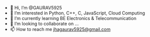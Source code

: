 - 👋 Hi, I’m @GAURAV5925
- 👀 I’m interested in Python, C++, C, JavaScript, Cloud Computing
- 🌱 I’m currently learning BE Electronics & Telecommunication
- 💞️ I’m looking to collaborate on ...
- 📫 How to reach me jhagaurav5925@gmail.com


<!---
GAURAV5925/GAURAV5925 is a ✨ special ✨ repository because its `README.md` (this file) appears on your GitHub profile.
You can click the Preview link to take a look at your changes.
--->
